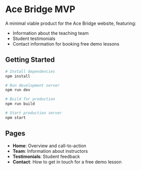# Ace Bridge MVP

A minimal viable product for the Ace Bridge website, featuring:

- Information about the teaching team
- Student testimonials
- Contact information for booking free demo lessons

## Getting Started

```bash
# Install dependencies
npm install

# Run development server
npm run dev

# Build for production
npm run build

# Start production server
npm start
```

## Pages

- **Home**: Overview and call-to-action
- **Team**: Information about instructors
- **Testimonials**: Student feedback
- **Contact**: How to get in touch for a free demo lesson 